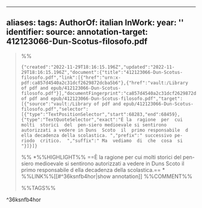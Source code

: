 
---
aliases: 
tags: 
AuthorOf: italian
InWork: 
year: ''
identifier: 
source: 
annotation-target: 412123066-Dun-Scotus-filosofo.pdf
---







>%%
>```annotation-json
>{"created":"2022-11-29T18:16:15.196Z","updated":"2022-11-29T18:16:15.196Z","document":{"title":"412123066-Dun-Scotus-filosofo.pdf","link":[{"href":"urn:x-pdf:ca857d4540a2c31dcf2629872dcba5b6"},{"href":"vault:/Library of pdf and epub/412123066-Dun-Scotus-filosofo.pdf"}],"documentFingerprint":"ca857d4540a2c31dcf2629872dcba5b6"},"uri":"vault:/Library of pdf and epub/412123066-Dun-Scotus-filosofo.pdf","target":[{"source":"vault:/Library of pdf and epub/412123066-Dun-Scotus-filosofo.pdf","selector":[{"type":"TextPositionSelector","start":68283,"end":68459},{"type":"TextQuoteSelector","exact":"È la  ragione  per  cui  molti  storici  del  pen-siero medioevale si sentirono autorizzati a vedere in Duns  Scoto  il  primo responsabile  d ella decadenza della scolastica. ","prefix":" successivo pe-riodo  critico.  ","suffix":" Ma  vediamo  di  che  cosa  si "}]}]}
>```
>%%
>*%%HIGHLIGHT%% ==È la  ragione  per  cui  molti  storici  del  pen-siero medioevale si sentirono autorizzati a vedere in Duns  Scoto  il  primo responsabile  d ella decadenza della scolastica.== *
>%%LINK%%[[#^36ksnfb4hor|show annotation]]
>%%COMMENT%%
>
>%%TAGS%%
>
^36ksnfb4hor
